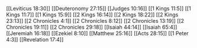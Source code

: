 [[Leviticus 18:30]]
[[Deuteronomy 27:15]]
[[Judges 10:16]]
[[1 Kings 11:5]]
[[1 Kings 11:7]]
[[1 Kings 15:9]]
[[2 Kings 16:14]]
[[2 Kings 18:22]]
[[2 Kings 23:13]]
[[2 Chronicles 4:1]]
[[2 Chronicles 8:12]]
[[2 Chronicles 13:19]]
[[2 Chronicles 19:11]]
[[2 Chronicles 29:18]]
[[Isaiah 44:14]]
[[Isaiah 65:4]]
[[Jeremiah 16:18]]
[[Ezekiel 8:10]]
[[Matthew 25:16]]
[[Acts 28:15]]
[[1 Peter 4:3]]
[[Revelation 17:4]]
